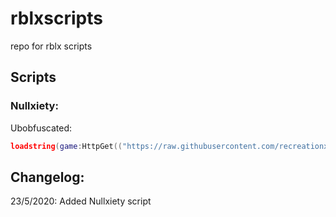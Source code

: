 # rblxscripts
repo for rblx scripts

## Scripts
### Nullxiety:<br>
Ubobfuscated:
```lua
loadstring(game:HttpGet(("https://raw.githubusercontent.com/recreationx/rblxscripts/master/nullxiety.lua"), true))()
```
## Changelog:
23/5/2020: Added Nullxiety script
